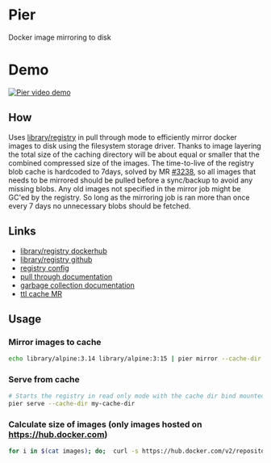 # Pier

Docker image mirroring to disk

# Demo
[![Pier video demo](docs/demo.gif)](https://www.youtube.com/watch?v=HqjznbBxseI)

## How

Uses [library/registry](https://hub.docker.com/_/registry) in pull through mode to efficiently mirror docker images to disk using the filesystem storage driver. Thanks to image layering the total size of the caching directory will be about equal or smaller that the combined compressed size of the images. The time-to-live of the registry blob cache is hardcoded to 7days, solved by MR [#3238](https://github.com/distribution/distribution/pull/3238), so all images that needs to be mirrored should be pulled before a sync/backup to avoid any missing blobs. Any old images not specified in the mirror job might be GC'ed by the registry. So long as the mirroring job is ran more than once every 7 days no unnecessary blobs should be fetched.

## Links
* [library/registry dockerhub](https://hub.docker.com/_/registry)
* [library/registry github](https://github.com/distribution/distribution)
* [registry config](https://docs.docker.com/registry/configuration)
* [pull through documentation](https://docs.docker.com/registry/recipes/mirror)
* [garbage collection documentation](https://github.com/distribution/distribution/blob/main/docs/garbage-collection.md)
* [ttl cache MR](https://github.com/distribution/distribution/pull/3238)

## Usage
### Mirror images to cache
```bash
echo library/alpine:3.14 library/alpine:3:15 | pier mirror --cache-dir my-cache-dir
```

### Serve from cache
```bash
# Starts the registry in read only mode with the cache dir bind mounted in ro mode
pier serve --cache-dir my-cache-dir
```

### Calculate size of images (only images hosted on https://hub.docker.com)
```bash
for i in $(cat images); do;  curl -s https://hub.docker.com/v2/repositories/$(echo $i | cut -d ':' -f1)/tags/$(echo $i | cut -d ':' -f2) | jq -r '.full_size'; done | python -c "import sys; print(sum(int(l) for l in sys.stdin))" | numfmt --to=si
```